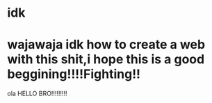 # idk
# wajawaja idk how to create a web with this shit,i hope this is a good beggining!!!!Fighting!!
ola
HELLO BRO!!!!!!!!!

